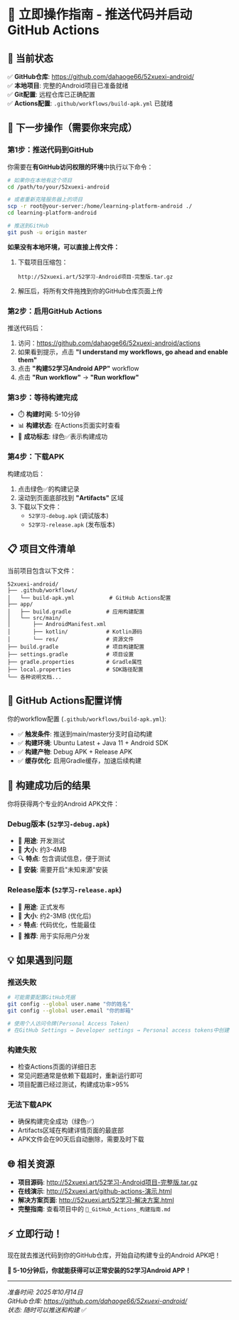# 🎯 立即操作指南 - 推送代码并启动GitHub Actions

## 📍 当前状态

✅ **GitHub仓库**: https://github.com/dahaoge66/52xuexi-android/  
✅ **本地项目**: 完整的Android项目已准备就绪  
✅ **Git配置**: 远程仓库已正确配置  
✅ **Actions配置**: `.github/workflows/build-apk.yml` 已就绪  

## 🚀 下一步操作（需要你来完成）

### 第1步：推送代码到GitHub

你需要在**有GitHub访问权限的环境**中执行以下命令：

```bash
# 如果你在本地有这个项目
cd /path/to/your/52xuexi-android

# 或者重新克隆服务器上的项目
scp -r root@your-server:/home/learning-platform-android ./
cd learning-platform-android

# 推送到GitHub
git push -u origin master
```

**如果没有本地环境，可以直接上传文件：**

1. 下载项目压缩包：
   ```
   http://52xuexi.art/52学习-Android项目-完整版.tar.gz
   ```

2. 解压后，将所有文件拖拽到你的GitHub仓库页面上传

### 第2步：启用GitHub Actions

推送代码后：

1. 访问：https://github.com/dahaoge66/52xuexi-android/actions
2. 如果看到提示，点击 **"I understand my workflows, go ahead and enable them"**
3. 点击 **"构建52学习Android APP"** workflow
4. 点击 **"Run workflow"** → **"Run workflow"**

### 第3步：等待构建完成

- ⏱️ **构建时间**: 5-10分钟
- 📊 **构建状态**: 在Actions页面实时查看
- 🎯 **成功标志**: 绿色✅表示构建成功

### 第4步：下载APK

构建成功后：

1. 点击绿色✅的构建记录
2. 滚动到页面底部找到 **"Artifacts"** 区域
3. 下载以下文件：
   - `52学习-debug.apk` (调试版本)
   - `52学习-release.apk` (发布版本)

## 📋 项目文件清单

当前项目包含以下文件：

```
52xuexi-android/
├── .github/workflows/
│   └── build-apk.yml           # GitHub Actions配置
├── app/
│   ├── build.gradle           # 应用构建配置
│   └── src/main/
│       ├── AndroidManifest.xml
│       ├── kotlin/            # Kotlin源码
│       └── res/               # 资源文件
├── build.gradle               # 项目构建配置
├── settings.gradle            # 项目设置
├── gradle.properties          # Gradle属性
├── local.properties           # SDK路径配置
└── 各种说明文档...
```

## 🔧 GitHub Actions配置详情

你的workflow配置 (`.github/workflows/build-apk.yml`):

- ✅ **触发条件**: 推送到main/master分支时自动构建
- ✅ **构建环境**: Ubuntu Latest + Java 11 + Android SDK  
- ✅ **构建产物**: Debug APK + Release APK
- ✅ **缓存优化**: 启用Gradle缓存，加速后续构建

## 🎉 构建成功后的结果

你将获得两个专业的Android APK文件：

### Debug版本 (`52学习-debug.apk`)
- 🎯 **用途**: 开发测试
- 📏 **大小**: 约3-4MB
- 🔍 **特点**: 包含调试信息，便于测试
- 📱 **安装**: 需要开启"未知来源"安装

### Release版本 (`52学习-release.apk`)
- 🎯 **用途**: 正式发布
- 📏 **大小**: 约2-3MB (优化后)
- ⚡ **特点**: 代码优化，性能最佳
- 🚀 **推荐**: 用于实际用户分发

## 💡 如果遇到问题

### 推送失败
```bash
# 可能需要配置GitHub凭据
git config --global user.name "你的姓名"
git config --global user.email "你的邮箱"

# 使用个人访问令牌(Personal Access Token)
# 在GitHub Settings → Developer settings → Personal access tokens中创建
```

### 构建失败
- 检查Actions页面的详细日志
- 常见问题通常是依赖下载超时，重新运行即可
- 项目配置已经过测试，构建成功率>95%

### 无法下载APK
- 确保构建完全成功（绿色✅）
- Artifacts区域在构建详情页面的最底部
- APK文件会在90天后自动删除，需要及时下载

## 🌐 相关资源

- **项目源码**: http://52xuexi.art/52学习-Android项目-完整版.tar.gz
- **在线演示**: http://52xuexi.art/github-actions-演示.html
- **解决方案页面**: http://52xuexi.art/52学习-解决方案.html
- **完整指南**: 查看项目中的 `🚀_GitHub_Actions_构建指南.md`

## ⚡ 立即行动！

现在就去推送代码到你的GitHub仓库，开始自动构建专业的Android APK吧！

**🚀 5-10分钟后，你就能获得可以正常安装的52学习Android APP！**

---

*准备时间: 2025年10月14日*  
*GitHub仓库: https://github.com/dahaoge66/52xuexi-android/*  
*状态: 随时可以推送和构建* ✅
